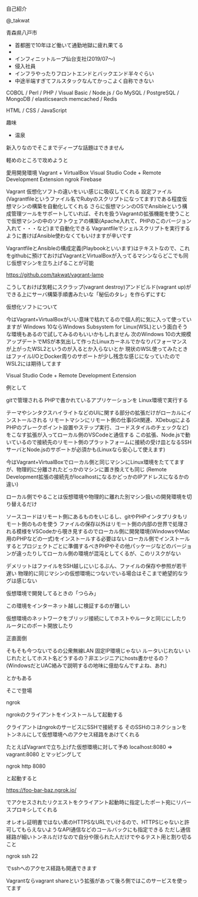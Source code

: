 自己紹介

@_takwat

青森県八戸市
- 首都圏で10年ほど働いて通勤地獄に疲れ果てる
-
- インフィニットループ仙台支社(2019/07〜)
- 侵入社員
- インフラやったりフロントエンドとバックエンド半々ぐらい
- 中途半端すぎてフルスタックなんてかっこよく自称できない

COBOL / Perl / PHP / Visual Basic / Node.js / Go
MySQL / PostgreSQL / MongoDB / elasticsearch
memcached / Redis


HTML / CSS / JavaScript







趣味

- 温泉











新入りなのでそこまでディープな話題はできません


軽めのところで攻めようと





愛用開発環境
Vagrant + VirtualBox
Visual Studio Code + Remote Development Extension
ngrok
Firebase





Vagrant
仮想化ソフトの違いをいい感じに吸収してくれる
設定ファイル(Vagrantfileというファイル名でRubyのスクリプトになってます)である程度仮想マシンの構築を自動化してくれる
さらに仮想マシンのOSでAnsibleという構成管理ツールをサポートしていれば、それを扱うVagrantの拡張機能を使うことで仮想マシンの中のソフトウェアの構築(Apache入れて、PHPのこのバージョン入れて・・・など)まで自動化できる
Vagrantfileでシェルスクリプトを実行するように書けばAnsible使わなくてもいけますが辛いです

VagrantfileとAnsibleの構成定義(Playbookといいます)はテキストなので、これをgithubに預けておけばVagrantとVirtualBoxが入ってるマシンならどこでも同じ仮想マシンを立ち上げることが可能

https://github.com/takwat/vagrant-lamp

こうしておけば気軽にスクラップ(vagrant destroy)アンドビルド(vagrant up)ができる上にサーバ構築手順書みたいな「秘伝のタレ」を作らずにすむ


仮想化ソフトについて

今はVagrant+VirtualBoxがいい意味で枯れてるので個人的に気に入って使っていますが
Windows 10ならWindows Subsystem for Linux(WSL)という面白そうな環境もあるので試してみるのもいいかもしれません
次のWindows 10の大規模アップデートでMSが本気出して作ったLinuxカーネルでかなりパフォーマンスが上がったWSL2というのが入るとか入らないとか
現状のWSL使ってみたときはファイルI/OとDocker周りのサポートが少し残念な感じになっていたのでWSL2には期待してます







Visual Studio Code + Remote Development Extension

例として

gitで管理される
PHPで書かれているアプリケーションを
Linux環境で実行する

テーマやシンタクスハイライトなどのUIに関する部分の拡張だけがローカルにインストールされる
リモートマシンにリモート側の仕事(Git関連、XDebugによるPHPのブレークポイント設置やステップ実行、コードスタイルのチェックなど)をこなす拡張が入ってローカル側のVSCodeと通信する
この拡張、Node.jsで動いているので接続先のリモート側のプラットフォームに接続の受け皿となるSSHサーバとNode.jsのサポートが必須かも(Linuxなら安心して使えます)

今はVagrant+VirtualBoxでローカル側と同じマシンにLinux環境をたててますが、物理的に分離されたどっかのマシンに置き換えても同じ
(Remote Development拡張の接続先がlocalhostになるかどっかのIPアドレスになるかの違い)

ローカル側でやることは仮想環境や物理的に離れた別マシン扱いの開発環境を切り替えるだけ

ソースコードはリモート側にあるものをいじるし、gitやPHPインタプリタもリモート側のものを使う
ファイルの保存以外はリモート側の内部の世界で処理される模様をVSCodeから覗き見するのでローカル側に開発環境(WindowsやMac用のPHPなどの一式)をインストールする必要はない
ローカル側でインストールするとプロジェクトごとに準備するべきPHPやその他パッケージなどのバージョンが違ったりしてローカル側の環境が混沌としてくるが、このリスクがない

デメリットはファイルをSSH越しにいじるぶん、ファイルの保存や参照が若干遅い
物理的に同じマシンの仮想環境につないでいる場合はそこまで絶望的なラグは感じない







仮想環境で開発してるときの「つらみ」

この環境をインターネット越しに検証するのが難しい


仮想環境のネットワークをブリッジ接続にしてホストやルータと同じにしたり
ルータにのポート開放したり

正直面倒

そもそも今つないでるの公衆無線LAN
固定IP環境じゃない
ルータいじれない
いじれたとしてホスト名どうするの？非エンジニアにhosts書かせるの？
(WindowsだとUAC絡みで説明するの地味に億劫なんですよね、あれ)

とかもある

そこで登場

ngrok


ngrokのクライアントをインストールして起動する

クライアントはngrokのサービスにSSHで接続する
そのSSHのコネクションをトンネルにして仮想環境へのアクセス経路をあけてくれる


たとえばVagrantで立ち上げた仮想環境に対して予め
localhost:8080 => vagrant:8080 とマッピングして

ngrok http 8080

と起動すると

https://foo-bar-baz.ngrok.io/

でアクセスされたリクエストをクライアント起動時に指定したポート宛にリバースプロキシしてくれる

オレオレ証明書ではない素のHTTPSなURLでいけるので、HTTPSじゃないと許可してもらえないようなAPI通信などのコールバックにも指定できる
ただし通信経路が細いトンネルだけなので自分や限られた人だけでやるテスト用と割り切ること

ngrok ssh 22

でsshへのアクセス経路も開通できます 


Vagrantならvagrant shareという拡張があって後ろ側ではこのサービスを使ってます
